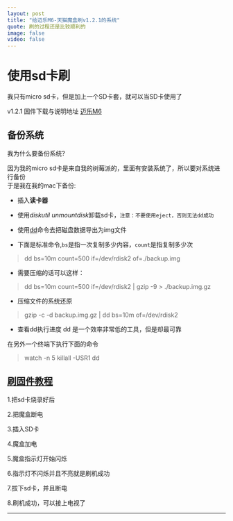 ```yaml
---
layout: post
title: "给迈乐M6-天猫魔盒刷v1.2.1的系统"
quote: 刷的过程还是比较顺利的
image: false
video: false
---
```


# 使用sd卡刷

我只有micro sd卡，但是加上一个SD卡套，就可以当SD卡使用了

v1.2.1 固件下载与说明地址 [迈乐M6](http://www.hdpfans.com/thread-442690-1-1.html)

## 备份系统

我为什么要备份系统?  

因为我的micro sd卡是来自我的树莓派的，里面有安装系统了，所以要对系统进行备份  
于是我在我的mac下备份:  

- 插入**读卡器**
- 使用*diskutil unmountdisk*卸载sd卡，`注意：不要使用eject，否则无法dd成功`
- 使用[dd](http://zh.wikipedia.org/wiki/Dd_%28Unix%29)命令去把磁盘数据导出为img文件

- 下面是标准命令,`bs`是指一次复制多少内容，`count`是指复制多少次
> dd bs=10m count=500 if=/dev/rdisk2 of=./backup.img

- 需要压缩的话可以这样：
> dd bs=10m count=500 if=/dev/rdisk2 | gzip -9 > ./backup.img.gz

- 压缩文件的系统还原
> gzip -c -d backup.img.gz | dd bs=10m of=/dev/rdisk2

- 查看dd执行进度
dd 是一个效率非常低的工具，但是却最可靠  

在另外一个终端下执行下面的命令
> watch -n 5 killall -USR1 dd


## [刷固件教程](http://bbs.mele.cn/showtopic-2270.aspx)
1.把sd卡烧录好后  

2.把魔盒断电  

3.插入SD卡  

4.魔盒加电    

5.魔盒指示灯开始闪烁   

6.指示灯不闪烁并且不亮就是刷机成功   

7.拔下sd卡，并且断电

8.刷机成功，可以接上电视了

-----



